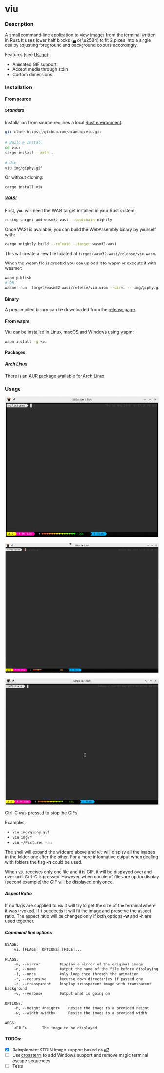# viu

### Description
A small command-line application to view images from the terminal written in Rust.
It uses lower half blocks (▄ or \u2584) to fit 2 pixels into a single cell by adjusting foreground and background colours accordingly.


Features (see [Usage](#usage)):
- Animated GIF support
- Accept media through stdin
- Custom dimensions

### Installation

#### From source

##### Standard
Installation from source requires a local [Rust environment](https://www.rust-lang.org/tools/install).

```bash
git clone https://github.com/atanunq/viu.git

# Build & Install
cd viu/
cargo install --path .

# Use
viu img/giphy.gif
```
Or without cloning:
```bash
cargo install viu
```

##### [WASI](https://github.com/wasmerio/wasmer)
First, you will need the WASI target installed in your Rust system:

```bash
rustup target add wasm32-wasi --toolchain nightly
```

Once WASI is available, you can build the WebAssembly binary by yourself with:

```bash
cargo +nightly build --release --target wasm32-wasi
```

This will create a new file located at `target/wasm32-wasi/release/viu.wasm`.

When the wasm file is created you can upload it to wapm or execute it with wasmer:

```bash
wapm publish
# OR
wasmer run  target/wasm32-wasi/release/viu.wasm --dir=. -- img/giphy.gif
```

#### Binary
A precompiled binary can be downloaded from the [release page](https://www.github.com/atanunq/viu/releases/latest).

#### From wapm

Viu can be installed in Linux, macOS and Windows using [wapm](https://wapm.io/):

```bash
wapm install -g viu
```

#### Packages

##### Arch Linux
There is an [AUR package available for Arch Linux](https://aur.archlinux.org/packages/viu/).

### Usage
![Demo](img/demo.gif)


![Demo](img/gifdemo.gif)


![Demo](img/curldemo.gif)


Ctrl-C was pressed to stop the GIFs.


Examples:

- `viu img/giphy.gif`
- `viu img/*`
- `viu ~/Pictures -rn`


The shell will expand the wildcard above and *viu* will display all the images in the folder one after the other. For a more informative output when dealing with folders the flag **-n** could be used.

When `viu` receives only one file and it is GIF, it will be displayed over and over until Ctrl-C is pressed. However, when couple of files are up for display (second example) the GIF will be displayed only once.

##### Aspect Ratio
If no flags are supplied to *viu* it will try to get the size of the terminal where it was invoked. If it succeeds it will fit the image and preserve the aspect ratio. The aspect ratio will be changed only if both options **-w** and **-h** are used together.

##### Command line options
```
USAGE:
    viu [FLAGS] [OPTIONS] [FILE]...

FLAGS:
    -m, --mirror         Display a mirror of the original image
    -n, --name           Output the name of the file before displaying
    -1, --once           Only loop once through the animation
    -r, --recursive      Recurse down directories if passed one
    -t, --transparent    Display transparent image with transparent background
    -v, --verbose        Output what is going on

OPTIONS:
    -h, --height <height>    Resize the image to a provided height
    -w, --width <width>      Resize the image to a provided width

ARGS:
    <FILE>...    The image to be displayed
```

#### TODOs:
- [x] Reimplement STDIN image support based on [#7](https://github.com/atanunq/viu/pull/7)
- [ ] Use [crossterm](https://github.com/TimonPost/crossterm) to add Windows support and remove magic terminal escape sequences
- [ ] Tests
